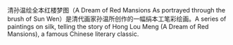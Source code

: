 清孙温绘全本红楼梦图（A Dream of Red Mansions As portrayed through the brush of Sun Wen）是清代画家孙温所创作的一幅绢本工笔彩绘画。A series of paintings on silk, telling the story of Hong Lou Meng (A Dream of Red Mansions), a famous Chinese literary classic.
